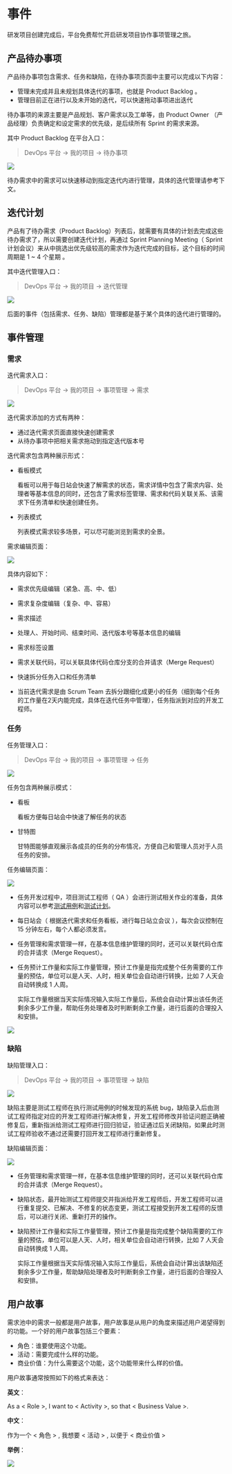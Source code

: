 # 事件

研发项目创建完成后，平台免费帮忙开启研发项目协作事项管理之旅。

## 产品待办事项

产品待办事项包含需求、任务和缺陷，在待办事项页面中主要可以完成以下内容：

* 管理未完成并且未规划具体迭代的事项，也就是 Product Backlog 。
* 管理目前正在进行以及未开始的迭代，可以快速拖动事项进出迭代

待办事项的来源主要是产品规划、客户需求以及工单等，由 Product Owner （产品经理）负责确定和设定需求的优先级，是后续所有 Sprint 的需求来源。

其中 Product Backlog 在平台入口：

> DevOps 平台 -> 我的项目 -> 待办事项

![](http://terminus-paas.oss-cn-hangzhou.aliyuncs.com/paas-doc/2020/09/13/471e77e6-90db-44dc-a32d-75e9dab4110c.png)

待办需求中的需求可以快速移动到指定迭代内进行管理，具体的迭代管理请参考下文。

## 迭代计划

产品有了待办需求（Product Backlog）列表后，就需要有具体的计划去完成这些待办需求了，所以需要创建迭代计划，再通过 Sprint Planning Meeting（ Sprint 计划会议）来从中挑选出优先级较高的需求作为迭代完成的目标，这个目标的时间周期是 1 ~ 4 个星期 。

其中迭代管理入口：

> DevOps 平台 -> 我的项目 -> 迭代管理

![](http://terminus-paas.oss-cn-hangzhou.aliyuncs.com/paas-doc/2020/09/13/438bd48d-dee4-433d-a901-85723be80e66.png)

后面的事件（包括需求、任务、缺陷）管理都是基于某个具体的迭代进行管理的。

## 事件管理

### 需求

迭代需求入口：

>  DevOps 平台 -> 我的项目 -> 事项管理 -> 需求

![](http://terminus-paas.oss-cn-hangzhou.aliyuncs.com/paas-doc/2020/09/13/c918484a-512c-4639-bbd3-4c52be13d410.png)

迭代需求添加的方式有两种：

- 通过迭代需求页面直接快速创建需求
- 从待办事项中把相关需求拖动到指定迭代版本号

迭代需求包含两种展示形式：

- 看板模式

  看板可以用于每日站会快速了解需求的状态，需求详情中包含了需求内容、处理者等基本信息的同时，还包含了需求标签管理、需求和代码关联关系、该需求下任务清单和快速创建任务。

- 列表模式

  列表模式需求较多场景，可以尽可能浏览到需求的全景。

需求编辑页面：

![](http://terminus-paas.oss-cn-hangzhou.aliyuncs.com/paas-doc/2020/09/13/78359283-1465-4dd8-94d6-923998c85f38.png)

具体内容如下：

* 需求优先级编辑（紧急、高、中、低）
* 需求复杂度编辑（复杂、中、容易）
* 需求描述
* 处理人、开始时间、结束时间、迭代版本号等基本信息的编辑
* 需求标签设置
* 需求关联代码，可以关联具体代码仓库分支的合并请求（Merge Request）
* 快速拆分任务入口和任务清单

* 当前迭代需求是由 Scrum Team 去拆分跟细化成更小的任务（细到每个任务的工作量在2天内能完成，具体在迭代任务中管理），任务指派到对应的开发工程师。

### 任务

任务管理入口：

>  DevOps 平台 -> 我的项目 -> 事项管理 -> 任务

![](http://terminus-paas.oss-cn-hangzhou.aliyuncs.com/paas-doc/2020/09/13/217cb3a1-3720-42d9-8ad3-61cf1763a6ff.png)

任务包含两种展示模式：

- 看板

  看板方便每日站会中快速了解任务的状态

- 甘特图

  甘特图能够直观展示各成员的任务的分布情况，方便自己和管理人员对于人员任务的安排。

任务编辑页面：

![](http://terminus-paas.oss-cn-hangzhou.aliyuncs.com/paas-doc/2020/09/13/a38e9311-b816-48aa-9d56-ed270628510d.png)

* 任务开发过程中，项目测试工程师（ QA ）会进行测试相关作业的准备，具体内容可以参考[测试用例](../test/function-test.md#功能测试)和[测试计划](../test/function-test.md##测试计划创建)。

* 每日站会（ 根据迭代需求和任务看板，进行每日站立会议 ），每次会议控制在 15 分钟左右，每个人都必须发言。

* 任务管理和需求管理一样，在基本信息维护管理的同时，还可以关联代码仓库的合并请求（Merge Request）。

* 任务预计工作量和实际工作量管理，预计工作量是指完成整个任务需要的工作量的预估，单位可以是人天、人时，相关单位会自动进行转换，比如 7 人天会自动转换成 1 人周。

  实际工作量根据当天实际情况输入实际工作量后，系统会自动计算出该任务还剩余多少工作量，帮助任务处理者及时判断剩余工作量，进行后面的合理投入和安排。

![](http://terminus-paas.oss-cn-hangzhou.aliyuncs.com/paas-doc/2020/09/13/c3ef45bb-250e-4b01-9763-6800eab9b1a9.png)

### 缺陷

缺陷管理入口：

>  DevOps 平台 -> 我的项目 -> 事项管理 -> 缺陷

![](http://terminus-paas.oss-cn-hangzhou.aliyuncs.com/paas-doc/2020/09/13/c071ef37-66cf-47ba-a583-0df6f5fc5f7c.png)

缺陷主要是测试工程师在执行测试用例的时候发现的系统 bug，缺陷录入后由测试工程师指定对应的开发工程师进行解决修复，开发工程师修改并验证问题正确被修复后，重新指派给测试工程师进行回归验证，验证通过后关闭缺陷，如果此时测试工程师验收不通过还需要打回开发工程师进行重新修复。

缺陷编辑页面：

[![](http://terminus-paas.oss-cn-hangzhou.aliyuncs.com/paas-doc/2020/09/13/55ceb3de-3d59-4b37-b556-1413a4cd0fff.png)](http://terminus-paas.oss-cn-hangzhou.aliyuncs.com/paas-doc/2020/09/13/c071ef37-66cf-47ba-a583-0df6f5fc5f7c.png)

- 任务管理和需求管理一样，在基本信息维护管理的同时，还可以关联代码仓库的合并请求（Merge Request）。

- 缺陷状态，最开始测试工程师提交并指派给开发工程师后，开发工程师可以进行重复提交、已解决、不修复的状态变更，测试工程接受到开发工程师的反馈后，可以进行关闭、重新打开的操作。

- 缺陷预计工作量和实际工作量管理，预计工作量是指完成整个缺陷需要的工作量的预估，单位可以是人天、人时，相关单位会自动进行转换，比如 7 人天会自动转换成 1 人周。

  实际工作量根据当天实际情况输入实际工作量后，系统会自动计算出该缺陷还剩余多少工作量，帮助缺陷处理者及时判断剩余工作量，进行后面的合理投入和安排。

## 用户故事

需求池中的需求一般都是用户故事，用户故事是从用户的角度来描述用户渴望得到的功能。一个好的用户故事包括三个要素：

* 角色：谁要使用这个功能。
* 活动：需要完成什么样的功能。
* 商业价值：为什么需要这个功能，这个功能带来什么样的价值。

用户故事通常按照如下的格式来表达：

**英文**：

As a < Role >,  I want to < Activity >,  so that < Business Value >.

**中文**：

作为一个 < 角色 > ,  我想要 < 活动 > ,  以便于 < 商业价值 >

**举例**：

![](http://terminus-paas.oss-cn-hangzhou.aliyuncs.com/paas-doc/2020/06/21/23940a87-7e5f-4108-99a1-28944d65b012.jpg)

